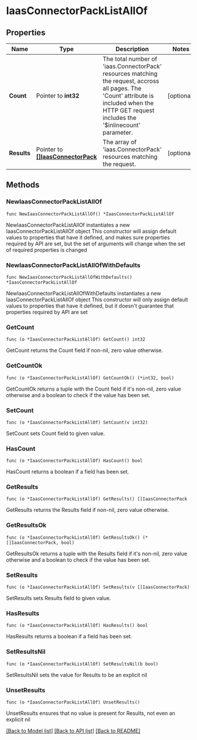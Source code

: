 # IaasConnectorPackListAllOf

## Properties

Name | Type | Description | Notes
------------ | ------------- | ------------- | -------------
**Count** | Pointer to **int32** | The total number of &#39;iaas.ConnectorPack&#39; resources matching the request, accross all pages. The &#39;Count&#39; attribute is included when the HTTP GET request includes the &#39;$inlinecount&#39; parameter. | [optional] 
**Results** | Pointer to [**[]IaasConnectorPack**](IaasConnectorPack.md) | The array of &#39;iaas.ConnectorPack&#39; resources matching the request. | [optional] 

## Methods

### NewIaasConnectorPackListAllOf

`func NewIaasConnectorPackListAllOf() *IaasConnectorPackListAllOf`

NewIaasConnectorPackListAllOf instantiates a new IaasConnectorPackListAllOf object
This constructor will assign default values to properties that have it defined,
and makes sure properties required by API are set, but the set of arguments
will change when the set of required properties is changed

### NewIaasConnectorPackListAllOfWithDefaults

`func NewIaasConnectorPackListAllOfWithDefaults() *IaasConnectorPackListAllOf`

NewIaasConnectorPackListAllOfWithDefaults instantiates a new IaasConnectorPackListAllOf object
This constructor will only assign default values to properties that have it defined,
but it doesn't guarantee that properties required by API are set

### GetCount

`func (o *IaasConnectorPackListAllOf) GetCount() int32`

GetCount returns the Count field if non-nil, zero value otherwise.

### GetCountOk

`func (o *IaasConnectorPackListAllOf) GetCountOk() (*int32, bool)`

GetCountOk returns a tuple with the Count field if it's non-nil, zero value otherwise
and a boolean to check if the value has been set.

### SetCount

`func (o *IaasConnectorPackListAllOf) SetCount(v int32)`

SetCount sets Count field to given value.

### HasCount

`func (o *IaasConnectorPackListAllOf) HasCount() bool`

HasCount returns a boolean if a field has been set.

### GetResults

`func (o *IaasConnectorPackListAllOf) GetResults() []IaasConnectorPack`

GetResults returns the Results field if non-nil, zero value otherwise.

### GetResultsOk

`func (o *IaasConnectorPackListAllOf) GetResultsOk() (*[]IaasConnectorPack, bool)`

GetResultsOk returns a tuple with the Results field if it's non-nil, zero value otherwise
and a boolean to check if the value has been set.

### SetResults

`func (o *IaasConnectorPackListAllOf) SetResults(v []IaasConnectorPack)`

SetResults sets Results field to given value.

### HasResults

`func (o *IaasConnectorPackListAllOf) HasResults() bool`

HasResults returns a boolean if a field has been set.

### SetResultsNil

`func (o *IaasConnectorPackListAllOf) SetResultsNil(b bool)`

 SetResultsNil sets the value for Results to be an explicit nil

### UnsetResults
`func (o *IaasConnectorPackListAllOf) UnsetResults()`

UnsetResults ensures that no value is present for Results, not even an explicit nil

[[Back to Model list]](../README.md#documentation-for-models) [[Back to API list]](../README.md#documentation-for-api-endpoints) [[Back to README]](../README.md)


